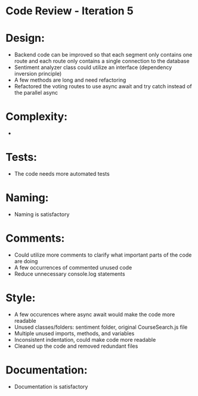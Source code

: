 # Code Review - Iteration 5

# Design:
- Backend code can be improved so that each segment only contains one route and each route only contains a single connection to the database
- Sentiment analyzer class could utilize an interface (dependency inversion principle)
- A few methods are long and need refactoring
- Refactored the voting routes to use async await and try catch instead of the parallel async

# Complexity:
- 

# Tests:
- The code needs more automated tests

# Naming:
- Naming is satisfactory

# Comments:
- Could utilize more comments to clarify what important parts of the code are doing
- A few occurrences of commented unused code
- Reduce unnecessary console.log statements

# Style:
- A few occurences where async await would make the code more readable
- Unused classes/folders: sentiment folder, original CourseSearch.js file
- Multiple unused imports, methods, and variables
- Inconsistent indentation, could make code more readable
- Cleaned up the code and removed redundant files 

# Documentation:
- Documentation is satisfactory


